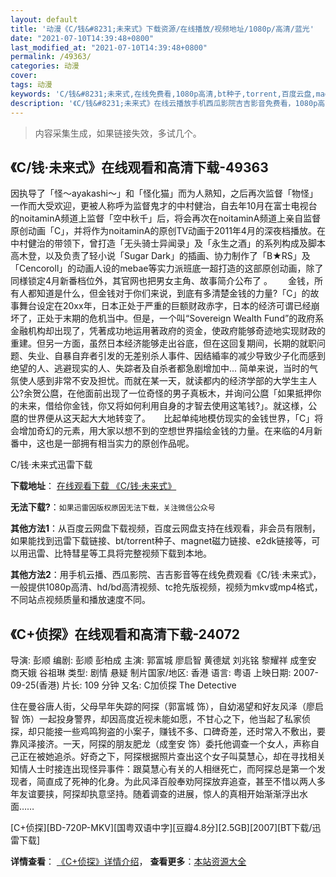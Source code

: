 ```yaml
---
layout: default
title: '动漫《C/钱&#8231;未来式》下载资源/在线播放/视频地址/1080p/高清/蓝光'
date: "2021-07-10T14:39:48+0800"
last_modified_at: "2021-07-10T14:39:48+0800"
permalink: /49363/
categories: 动漫
cover:
tags: 动漫
keywords: 'C/钱&#8231;未来式,在线免费看,1080p高清,bt种子,torrent,百度云盘,magnet,磁力链,迅雷下载资源'
description: '《C/钱&#8231;未来式》在线云播放手机西瓜影院吉吉影音免费看，1080p高清bd/hd未删减完整版和tc抢先枪版，mkv/mp4格式，附带bt/torrent种子、magnet/磁力链、百度云盘、网盘资源迅雷下载链接'
---
```


>内容采集生成，如果链接失效，多试几个。


## 《C/钱&#8231;未来式》在线观看和高清下载-49363

因执导了「怪～ayakashi～」和「怪化猫」而为人熟知，之后再次监督「物怪」一作而大受欢迎，更被人称呼为监督鬼才的中村健治，自去年10月在富士电视台的noitaminA频道上监督「空中秋千」后，将会再次在noitaminA频道上亲自监督原创动画「C」，并将作为noitaminA的原创TV动画于2011年4月的深夜档播放。在中村健治的带领下，曾打造「无头骑士异闻录」及「永生之酒」的系列构成及脚本高木登，以及负责了轻小说「Sugar Dark」的插画、协力制作了「B★RS」及「Cencoroll」的动画人设的mebae等实力派班底一超打造的这部原创动画，除了同様锁定4月新番档位外，其官网也把男女主角、故事简介公布了 。</div>　　 金钱，所有人都知道是什么，但金钱对于你们来说，到底有多清楚金钱的力量?「C」的故事舞台设定在20xx年，日本正处于严重的巨额财政赤字，日本的经济可谓已经崩坏了，正处于末期的危机当中。但是，一个叫“Sovereign Wealth Fund”的政府系金融机构却出现了，凭著成功地运用著政府的资金，使政府能够奇迹地实现财政的重建。但另一方面，虽然日本经济能够走出谷底，但在这回复期间，长期的就职问题、失业、自暴自弃者引发的无差别杀人事件、因结緍率的减少导致少子化而感到绝望的人、逃避现实的人、失踪者及自杀者都急剧增加中... 简单来说，当时的气氛使人感到非常不安及担忧。而就在某一天，就读都内的经济学部的大学生主人公?余贺公麿，在他面前出现了一位奇怪的男子真板木，并询问公麿「如果抵押你的未来，借给你金钱，你又将如何利用自身的才智去使用这笔钱?」。就这様，公麿的世界便从这天起大大地转变了。</div>　　比起单纯地模仿现实的金钱世界，「C」将会增加奇幻的元素，用大家以想不到的空想世界描绘金钱的力量。在来临的4月新番中，这也是一部拥有相当实力的原创作品呢。</div>


C/钱&#8231;未来式迅雷下载

**下载地址**： [在线观看下载 《C/钱&#8231;未来式》](https://www.993dy.com//vod-detail-id-4243.html) 


**无法下载?**：`如果迅雷因版权原因无法下载，关注微信公众号 `

**其他方法1**：从百度云网盘下载视频，百度云网盘支持在线观看，非会员有限制，如果能找到迅雷下载链接、bt/torrent种子、magnet磁力链接、e2dk链接等，可以用迅雷、比特彗星等工具将完整视频下载到本地。

**其他方法2**：用手机云播、西瓜影院、吉吉影音等在线免费观看《C/钱&#8231;未来式》，一般提供1080p高清、hd/bd高清视频、tc抢先版视频，视频为mkv或mp4格式，不同站点视频质量和播放速度不同。


## 《C+侦探》在线观看和高清下载-24072

导演: 彭顺 编剧: 彭顺 彭柏成 主演: 郭富城 廖启智 黄德斌 刘兆铭 黎耀祥 成奎安 商天娥 谷祖琳 类型: 剧情 悬疑 制片国家/地区: 香港 语言: 粤语 上映日期: 2007-09-25(香港) 片长: 109 分钟 又名: C加侦探 The Detective

住在曼谷唐人街，父母早年失踪的阿探（郭富城 饰），自幼渴望和好友风泽（廖启智 饰）一起投身警界，却因高度近视未能如愿，不甘心之下，他当起了私家侦探，却只能接一些鸡鸣狗盗的小案子，赚钱不多、口碑奇差，还时常入不敷出，要靠风泽接济。一天，阿探的朋友肥龙（成奎安 饰）委托他调查一个女人，声称自己正在被她追杀。好奇之下，阿探根据照片查出这个女子叫莫慧心，却在寻找相关知情人士时接连出现怪异事件：跟莫慧心有关的人相继死亡，而阿探总是第一个发现者，简直成了死神的化身。为此风泽百般奉劝阿探放弃追查，甚至不惜以两人多年友谊要挟，阿探却执意坚持。随着调查的进展，惊人的真相开始渐渐浮出水面……


[C+侦探][BD-720P-MKV][国粤双语中字][豆瓣4.8分][2.5GB][2007][BT下载/迅雷下载]

**详情查看**： [《C+侦探》详情介绍](/movie/24072/)， **查看更多**：[本站资源大全](/movie/t/all/)

